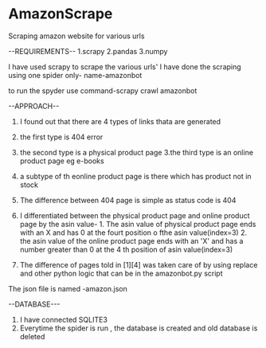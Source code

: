 # AmazonScrape
Scraping amazon website for various urls

--REQUIREMENTS--
1.scrapy
2.pandas
3.numpy

I have used scrapy to scrape the various urls'
I have done the scraping using one spider only-
  name-amazonbot
 
 to run the spyder use command-scrapy crawl amazonbot
 
 --APPROACH--
 1. I found out that there are 4 types of links thata are generated 
  1. the first type is 404 error
  2. the second type is a physical product page
  3.the third type is an online product page eg e-books
  4. a subtype of th eonline product page is there which has product not in stock
 
 2.  The difference between 404 page is simple as status code is 404
 3.  I differentiated between the physical product page and online product page by the asin value-
    1. The asin value of physical product page ends with an X and has 0 at the fourt position o fthe asin value(index=3)
    2. the asin value of the online product page ends with an 'X' and has a number greater than 0 at the 4 th position of asin value(index=3)
 4. The difference of pages told in [1][4] was taken care of by using replace and other python logic that can be in the amazonbot.py script
 
 The json file is named -amazon.json
 
 --DATABASE---
 1. I have connected SQLITE3 
 2. Everytime the spider is run , the database is created and old database is deleted
 
 

